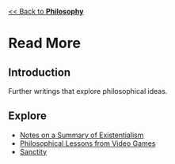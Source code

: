 [<< Back to **Philosophy**](https://pranigopu.github.io/philosophy)

# Read More
## Introduction
Further writings that explore philosophical ideas.

## Explore
- [Notes on a Summary of Existentialism](https://pranigopu.github.io/philosophy/read-more/notes-on-summary-of-existentialism.html)
- [Philosophical Lessons from Video Games](https://pranigopu.github.io/philosophy/read-more/philosophical-lessons-from-video-games.html)
- [Sanctity](https://pranigopu.github.io/philosophy/read-more/sanctity.html)